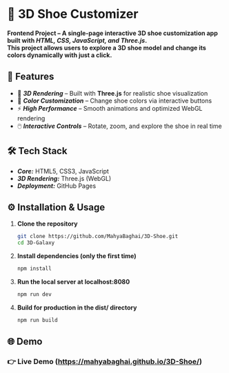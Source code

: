 # 👟 3D Shoe Customizer  

****Frontend Project – A single-page interactive 3D shoe customization app built with ***HTML, CSS, JavaScript, and Three.js***.  
This project allows users to explore a 3D shoe model and change its colors dynamically with just a click.****


## 🚀 Features  

- 🌠 ***3D Rendering*** – Built with **Three.js** for realistic shoe visualization  
- 🎨 ***Color Customization*** – Change shoe colors via interactive buttons  
- ⚡ ***High Performance*** – Smooth animations and optimized WebGL rendering  
- 🖱️ ***Interactive Controls*** – Rotate, zoom, and explore the shoe in real time  

## 🛠️ Tech Stack  

- ***Core:*** HTML5, CSS3, JavaScript  
- ***3D Rendering:*** Three.js (WebGL)  
- ***Deployment:*** GitHub Pages  


## ⚙️ Installation & Usage  

1. **Clone the repository**
   ```bash
   git clone https://github.com/MahyaBaghai/3D-Shoe.git
   cd 3D-Galaxy

2. **Install dependencies (only the first time)**
   ``` bash
   npm install

3. **Run the local server at localhost:8080**
   ``` bash
   npm run dev

4. **Build for production in the dist/ directory**
   ``` bash
   npm run build


## 🌐 Demo
### 👉 Live Demo (https://mahyabaghai.github.io/3D-Shoe/)
